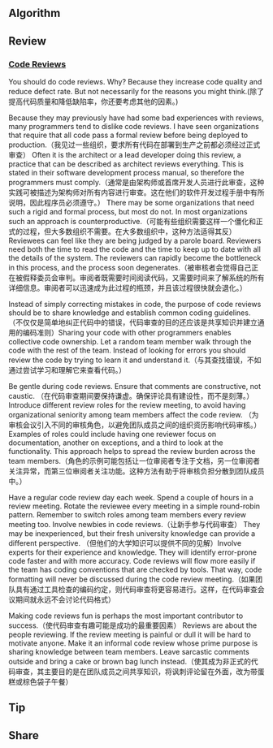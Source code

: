 ## Algorithm
## Review
### [Code Reviews](https://97-things-every-x-should-know.gitbooks.io/97-things-every-programmer-should-know/content/en/thing_14/)
You should do code reviews. Why? Because they increase code quality and reduce defect rate. But not necessarily for the reasons you might think.(除了提高代码质量和降低缺陷率，你还要考虑其他的因素。)

Because they may previously have had some bad experiences with reviews, many programmers tend to dislike code reviews. I have seen organizations that require that all code pass a formal review before being deployed to production.（我见过一些组织，要求所有代码在部署到生产之前都必须经过正式审查） Often it is the architect or a lead developer doing this review, a practice that can be described as architect reviews everything. This is stated in their software development process manual, so therefore the programmers must comply.（通常是由架构师或首席开发人员进行此审查，这种实践可被描述为架构师对所有内容进行审查。这在他们的软件开发过程手册中有所说明，因此程序员必须遵守。） There may be some organizations that need such a rigid and formal process, but most do not. In most organizations such an approach is counterproductive.（可能有些组织需要这样一个僵化和正式的过程，但大多数组织不需要。在大多数组织中，这种方法适得其反） Reviewees can feel like they are being judged by a parole board. Reviewers need both the time to read the code and the time to keep up to date with all the details of the system. The reviewers can rapidly become the bottleneck in this process, and the process soon degenerates.（被审核者会觉得自己正在被假释委员会审判。审阅者既需要时间阅读代码，又需要时间来了解系统的所有详细信息。审阅者可以迅速成为此过程的瓶颈，并且该过程很快就会退化。）

Instead of simply correcting mistakes in code, the purpose of code reviews should be to share knowledge and establish common coding guidelines.（不仅仅是简单地纠正代码中的错误，代码审查的目的还应该是共享知识并建立通用的编码准则）Sharing your code with other programmers enables collective code ownership. Let a random team member walk through the code with the rest of the team. Instead of looking for errors you should review the code by trying to learn it and understand it.（与其查找错误，不如通过尝试学习和理解它来查看代码。）

Be gentle during code reviews. Ensure that comments are constructive, not caustic. （在代码审查期间要保持谦虚。确保评论具有建设性，而不是刻薄。）Introduce different review roles for the review meeting, to avoid having organizational seniority among team members affect the code review. （为审核会议引入不同的审核角色，以避免团队成员之间的组织资历影响代码审核。）Examples of roles could include having one reviewer focus on documentation, another on exceptions, and a third to look at the functionality. This approach helps to spread the review burden across the team members.（角色的示例可能包括让一位审阅者专注于文档，另一位审阅者关注异常，而第三位审阅者关注功能。这种方法有助于将审核负担分散到团队成员中。）

Have a regular code review day each week. Spend a couple of hours in a review meeting. Rotate the reviewee every meeting in a simple round-robin pattern. Remember to switch roles among team members every review meeting too. Involve newbies in code reviews.（让新手参与代码审查） They may be inexperienced, but their fresh university knowledge can provide a different perspective. （但他们的大学知识可以提供不同的见解）Involve experts for their experience and knowledge. They will identify error-prone code faster and with more accuracy. Code reviews will flow more easily if the team has coding conventions that are checked by tools. That way, code formatting will never be discussed during the code review meeting.（如果团队具有通过工具检查的编码约定，则代码审查将更容易进行。这样，在代码审查会议期间就永远不会讨论代码格式）

Making code reviews fun is perhaps the most important contributor to success.（使代码审查有趣可能是成功的最重要因素） Reviews are about the people reviewing. If the review meeting is painful or dull it will be hard to motivate anyone. Make it an informal code review whose prime purpose is sharing knowledge between team members. Leave sarcastic comments outside and bring a cake or brown bag lunch instead.（使其成为非正式的代码审查，其主要目的是在团队成员之间共享知识，将讽刺评论留在外面，改为带蛋糕或棕色袋子午餐）

## Tip
## Share
